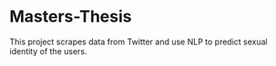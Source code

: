 # Masters-Thesis
This project scrapes data from Twitter and use NLP to predict sexual identity of the users. 

